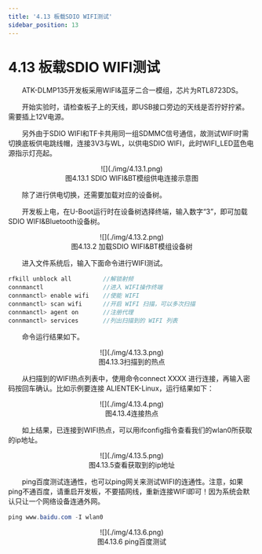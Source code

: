 ```yaml
---
title: '4.13 板载SDIO WIFI测试'
sidebar_position: 13
---
```


# 4.13 板载SDIO WIFI测试

&emsp;&emsp;ATK-DLMP135开发板采用WIFI&蓝牙二合一模组，芯片为RTL8723DS。

&emsp;&emsp;开始实验时，请检查板子上的天线，即USB接口旁边的天线是否拧好拧紧。需要插上12V电源。

&emsp;&emsp;另外由于SDIO WIFI和TF卡共用同一组SDMMC信号通信，故测试WIFI时需切换底板供电跳线帽，连接3V3与WL，以供电SDIO WIFI，此时WIFI_LED蓝色电源指示灯亮起。

<center>
![](./img/4.13.1.png)<br />
图4.13.1 SDIO WIFI&BT模组供电连接示意图
</center>

&emsp;&emsp;除了进行供电切换，还需要加载对应的设备树。

&emsp;&emsp;开发板上电，在U-Boot运行时在设备树选择终端，输入数字“3”，即可加载SDIO WIFI&Bluetooth设备树。


<center>
![](./img/4.13.2.png)<br />
图4.13.2 加载SDIO WIFI&BT模组设备树
</center>

&emsp;&emsp;进入文件系统后，输入下面命令进行WIFI测试。

```c#
rfkill unblock all         //解锁射频
connmanctl                 //进入 WIFI操作终端
connmanctl> enable wifi    //使能 WIFI
connmanctl> scan wifi      //开启 WIFI 扫描，可以多次扫描
connmanctl> agent on       //注册代理
connmanctl> services       //列出扫描到的 WIFI 列表
```

&emsp;&emsp;命令运行结果如下。

<center>
![](./img/4.13.3.png)<br />
图4.13.3扫描到的热点
</center>

&emsp;&emsp;从扫描到的WIFI热点列表中，使用命令connect XXXX 进行连接，再输入密码按回车确认。比如示例要连接 ALIENTEK-Linux，运行结果如下：

<center>
![](./img/4.13.4.png)<br />
图4.13.4连接热点
</center>

&emsp;&emsp;如上结果，已连接到WIFI热点，可以用ifconfig指令查看我们的wlan0所获取的ip地址。

<center>
![](./img/4.13.5.png)<br />
图4.13.5查看获取到的ip地址
</center>

&emsp;&emsp;ping百度测试连通性，也可以ping网关来测试WIFI的连通性。注意，如果ping不通百度，请重启开发板，不要插网线，重新连接WIFI即可！因为系统会默认只让一个网络设备连通外网。

```c#
ping www.baidu.com -I wlan0
```

<center>
![](./img/4.13.6.png)<br />
图4.13.6 ping百度测试
</center>


